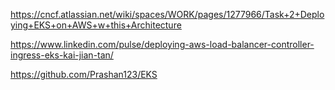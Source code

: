 https://cncf.atlassian.net/wiki/spaces/WORK/pages/1277966/Task+2+Deploying+EKS+on+AWS+w+this+Architecture

https://www.linkedin.com/pulse/deploying-aws-load-balancer-controller-ingress-eks-kai-jian-tan/

https://github.com/Prashan123/EKS
